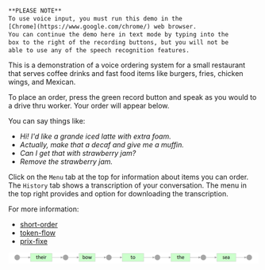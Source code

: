 ~~~warning
**PLEASE NOTE**
To use voice input, you must run this demo in the
[Chrome](https://www.google.com/chrome/) web browser.
You can continue the demo here in text mode by typing into the
box to the right of the recording buttons, but you will not be
able to use any of the speech recognition features.
~~~

This is a demonstration of a
voice ordering system for a small restaurant that serves
coffee drinks and fast food items like burgers, fries, chicken wings, and Mexican.

To place an order, press the green record button and speak as you would to a drive thru worker. Your order will appear below.

You can say things like:
* _Hi! I'd like a grande iced latte with extra foam._
* _Actually, make that a decaf and give me a muffin._
* _Can I get that with strawberry jam?_
* _Remove the strawberry jam._

Click on the `Menu` tab at the top for information about items you can order.
The `History` tab shows a transcription of your conversation. The menu in the top right provides and option for downloading the transcription. 

For more information:
* [short-order](https://github.com/MikeHopcroft/ShortOrder)
* [token-flow](https://github.com/MikeHopcroft/TokenFlow)
* [prix-fixe](https://github.com/MikeHopcroft/PrixFixe)


![Example image](expansion1.png)
